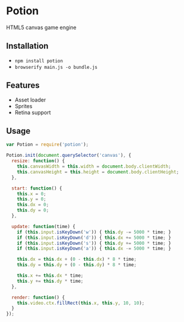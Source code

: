 # Potion

HTML5 canvas game engine

## Installation

- `npm install potion`
- `browserify main.js -o bundle.js`

## Features

- Asset loader
- Sprites
- Retina support

## Usage

```javascript
var Potion = require('potion');

Potion.init(document.querySelector('canvas'), {
  resize: function() {
    this.canvasWidth = this.width = document.body.clientWidth;
    this.canvasHeight = this.height = document.body.clientHeight;
  },

  start: function() {
    this.x = 0;
    this.y = 0;
    this.dx = 0;
    this.dy = 0;
  },

  update: function(time) {
    if (this.input.isKeyDown('w')) { this.dy -= 5000 * time; }
    if (this.input.isKeyDown('d')) { this.dx += 5000 * time; }
    if (this.input.isKeyDown('s')) { this.dy += 5000 * time; }
    if (this.input.isKeyDown('a')) { this.dx -= 5000 * time; }

    this.dx = this.dx + (0 - this.dx) * 8 * time;
    this.dy = this.dy + (0 - this.dy) * 8 * time;

    this.x += this.dx * time;
    this.y += this.dy * time;
  },

  render: function() {
    this.video.ctx.fillRect(this.x, this.y, 10, 10);
  }
});
```
